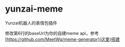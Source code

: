 # yunzai-meme
Yunzai机器人的表情包插件

修改第6行的baseUrl为你的自建meme api，参考[https://github.com/MeetWq/meme-generator](这里)搭建
